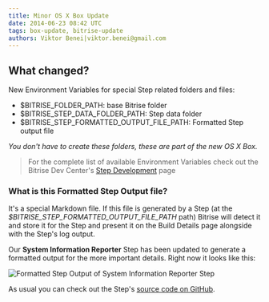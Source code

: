 ```yaml
---
title: Minor OS X Box Update
date: 2014-06-23 08:42 UTC
tags: box-update, bitrise-update
authors: Viktor Benei|viktor.benei@gmail.com
---
```


## What changed?

New Environment Variables for special Step related folders and files:

- $BITRISE_FOLDER_PATH: base Bitrise folder
- $BITRISE_STEP_DATA_FOLDER_PATH: Step data folder
- $BITRISE_STEP_FORMATTED_OUTPUT_FILE_PATH: Formatted Step output file

*You don't have to create these folders, these are part of the new OS X Box.*

> For the complete list of available Environment Variables check out the Bitrise Dev Center's [Step Development](http://devcenter.bitrise.io/step-dev.html) page


### What is this Formatted Step Output file?

It's a special Markdown file. If this file is generated by a Step (at the *$BITRISE_STEP_FORMATTED_OUTPUT_FILE_PATH* path) Bitrise will detect it and store it for the Step and present it on the Build Details page alongside with the Step's log output.

Our **System Information Reporter** Step has been updated to generate a formatted output for the more important details. Right now it looks like this:

![Formatted Step Output of System Information Reporter Step](formatted-step-output-example-1.png)

As usual you can check out the Step's [source code on GitHub](https://github.com/bitrise/steps-system-info-reporter).